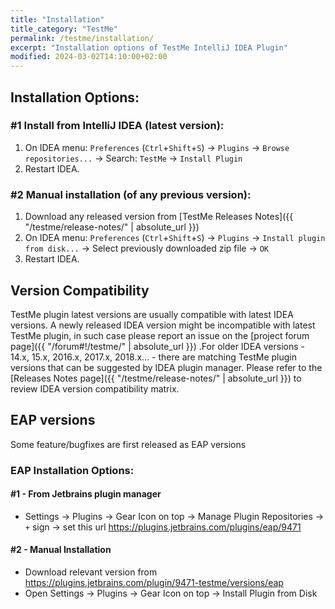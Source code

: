 ```yaml
---
title: "Installation"
title_category: "TestMe"
permalink: /testme/installation/
excerpt: "Installation options of TestMe IntelliJ IDEA Plugin"
modified: 2024-03-02T14:10:00+02:00
---
```


## Installation Options:

### #1 Install from IntelliJ IDEA (latest version):

  1. On IDEA menu: `Preferences` (`Ctrl`+`Shift`+`S`) -> `Plugins` -> `Browse repositories...` -> Search: `TestMe` -> `Install Plugin`
  2. Restart IDEA.

### #2 Manual installation (of any previous version):

  1. Download any released version from [TestMe Releases Notes]({{ "/testme/release-notes/" | absolute_url }})
  2. On IDEA menu: `Preferences` (`Ctrl`+`Shift`+`S`) -> `Plugins` -> `Install plugin from disk...` -> Select previously downloaded zip file -> `OK`
  3. Restart IDEA.

## Version Compatibility

TestMe plugin latest versions are usually compatible with latest IDEA versions. A newly released IDEA version might be incompatible with latest TestMe plugin, in such case please report an issue on the [project forum page]({{ "/forum#!/testme/" | absolute_url }}) .For older IDEA versions - 14.x, 15.x, 2016.x, 2017.x, 2018.x... - there are matching TestMe plugin versions that can be suggested by IDEA plugin manager.
Please refer to the [Releases Notes page]({{ "/testme/release-notes/" | absolute_url }}) to review IDEA version compatibility matrix.

## EAP versions

Some feature/bugfixes are first released as EAP versions 

### EAP Installation Options:

#### #1 - From Jetbrains plugin manager
- Settings -> Plugins -> Gear Icon on top -> Manage Plugin Repositories -> `+` sign -> set this url https://plugins.jetbrains.com/plugins/eap/9471

#### #2 - Manual Installation
- Download relevant version from https://plugins.jetbrains.com/plugin/9471-testme/versions/eap 
- Open Settings -> Plugins -> Gear Icon on top -> Install Plugin from Disk
